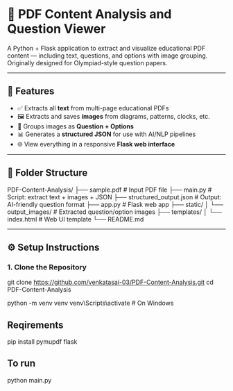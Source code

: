 # 🧠 PDF Content Analysis and Question Viewer

A Python + Flask application to extract and visualize educational PDF content — including text, questions, and options with image grouping. Originally designed for Olympiad-style question papers.

---

## 🚀 Features

- ✅ Extracts all **text** from multi-page educational PDFs
- 🖼️ Extracts and saves **images** from diagrams, patterns, clocks, etc.
- 📂 Groups images as **Question + Options**
- 📊 Generates a **structured JSON** for use with AI/NLP pipelines
- 🌐 View everything in a responsive **Flask web interface**

---

## 📁 Folder Structure

PDF-Content-Analysis/
├── sample.pdf # Input PDF file
├── main.py # Script: extract text + images + JSON
├── structured_output.json # Output: AI-friendly question format
├── app.py # Flask web app
├── static/
│ └── output_images/ # Extracted question/option images
├── templates/
│ └── index.html # Web UI template
└── README.md


---

## ⚙️ Setup Instructions

### 1. Clone the Repository


git clone https://github.com/venkatasai-03/PDF-Content-Analysis.git
cd PDF-Content-Analysis

python -m venv venv
venv\Scripts\activate      # On Windows


## Reqirements

pip install pymupdf flask

## To run
python main.py
